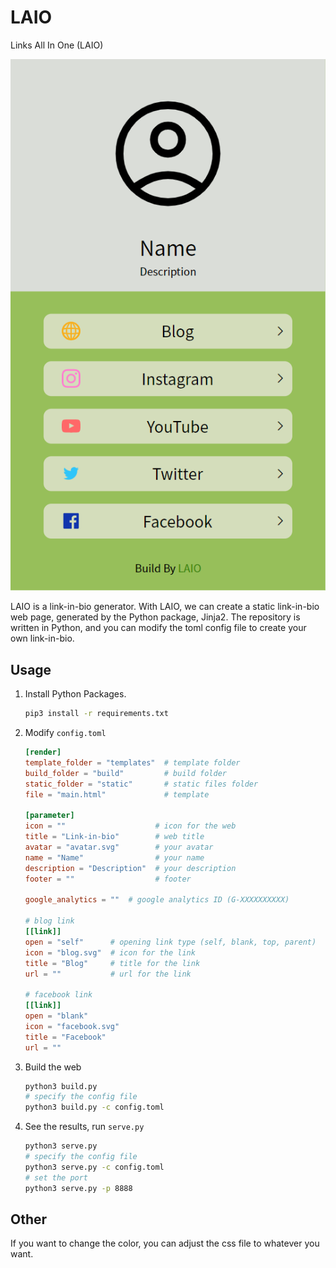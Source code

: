 # LAIO

Links All In One (LAIO)

![](main.png)

LAIO is a link-in-bio generator. With LAIO, we can create a static link-in-bio web page, generated by the Python package, Jinja2. The repository is written in Python, and you can modify the toml config file to create your own link-in-bio.

## Usage

1. Install Python Packages.
    ```bash
    pip3 install -r requirements.txt
    ```

2. Modify `config.toml`
    ```toml
    [render]
    template_folder = "templates"  # template folder
    build_folder = "build"         # build folder
    static_folder = "static"       # static files folder
    file = "main.html"             # template

    [parameter]
    icon = ""                    # icon for the web
    title = "Link-in-bio"        # web title
    avatar = "avatar.svg"        # your avatar
    name = "Name"                # your name
    description = "Description"  # your description
    footer = ""                  # footer 

    google_analytics = ""  # google analytics ID (G-XXXXXXXXXX)

    # blog link
    [[link]]
    open = "self"      # opening link type (self, blank, top, parent)
    icon = "blog.svg"  # icon for the link
    title = "Blog"     # title for the link
    url = ""           # url for the link

    # facebook link
    [[link]]
    open = "blank"
    icon = "facebook.svg"
    title = "Facebook"
    url = ""
    ```

3. Build the web
    ```bash
    python3 build.py
    # specify the config file
    python3 build.py -c config.toml
    ```

4. See the results, run `serve.py`
    ```bash
    python3 serve.py
    # specify the config file
    python3 serve.py -c config.toml
    # set the port
    python3 serve.py -p 8888
    ```

## Other

If you want to change the color, you can adjust the css file to whatever you want.
